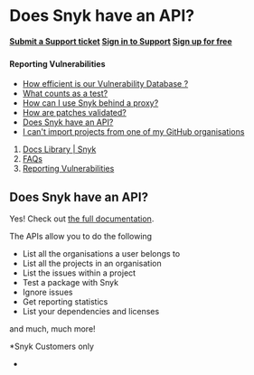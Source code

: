 # Does Snyk have an API?

####  [Submit a Support ticket](https://support.snyk.io/hc/en-us/requests/new) [Sign in to Support](https://support.snyk.io/hc/en-us/signin) [Sign up for free](https://snyk.io/login?cta=sign-up&loc=nav&page=support_docs_page)

###  [ ]() <a id="category-name"></a>

#### Reporting Vulnerabilities

* [ How efficient is our Vulnerability Database ?](/hc/en-us/articles/360003968978-How-efficient-is-our-Vulnerability-Database-)
* [ What counts as a test?](/hc/en-us/articles/360000925418-What-counts-as-a-test-)
* [ How can I use Snyk behind a proxy?](/hc/en-us/articles/360000925358-How-can-I-use-Snyk-behind-a-proxy-)
* [ How are patches validated?](/hc/en-us/articles/360000925338-How-are-patches-validated-)
* [ Does Snyk have an API?](/hc/en-us/articles/360000914857-Does-Snyk-have-an-API-)
* [ I can't import projects from one of my GitHub organisations](/hc/en-us/articles/360000914837-I-can-t-import-projects-from-one-of-my-GitHub-organisations)

1.  [Docs Library \| Snyk](/hc/en-us)
2.  [FAQs](/hc/en-us/categories/360000116697-FAQs)
3.  [Reporting Vulnerabilities](/hc/en-us/sections/360000239857-Reporting-Vulnerabilities)

##  Does Snyk have an API?

Yes! Check out [the full documentation](https://snyk.docs.apiary.io/#).

The APIs allow you to do the following 

* List all the organisations a user belongs to
* List all the projects in an organisation
* List the issues within a project
* Test a package with Snyk
* Ignore issues
* Get reporting statistics
* List your dependencies and licenses

and much, much more!

\*Snyk Customers only

* 
